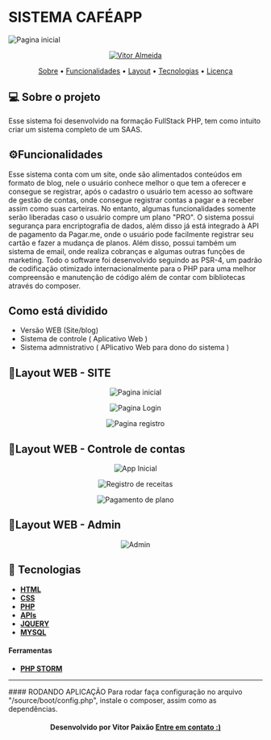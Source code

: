 

<p align="center">
  <h1> SISTEMA CAFÉAPP  </h1>
   <img src="https://github.com/vitorpaixaoa/fsphp/blob/master/shared/git-images/home.png" alt="Pagina inicial" />
</p>

<!-- Badges -->
<p align="center">
   <a href="https://www.linkedin.com/in/alan-vitor-paix%C3%A3o-almeida-44651117b/">
      <img alt="Vitor Almeida" src="https://img.shields.io/badge/-Vitor Paixão-blue?style=flat&logo=Linkedin&logoColor=bluee" />
   </a>
</p>

<!-- Indice-->
<p align="center">
 <a href="#-sobre-o-projeto">Sobre</a> •
 <a href="#-Funcionalidades">Funcionalidades</a> • 
 <a href="#-Layout">Layout</a> •  
 <a href="#-Tecnologias">Tecnologias</a> • 
 <a href="#-licença">Licença</a>
</p>

<!--Sobre o projeto-->
## 💻 Sobre o projeto
Esse sistema foi desenvolvido na formação FullStack PHP, tem como intuito criar um sistema completo de um SAAS.
<!--Funcionalidades-->
## ⚙️Funcionalidades

  Esse sistema conta com um site, onde são alimentados conteúdos em formato de blog, nele o usuário conhece melhor o que tem a oferecer e consegue se registrar, após o cadastro
  o usuário tem acesso ao software de gestão de contas, onde consegue registrar contas a pagar e a receber assim como suas carteiras. No entanto, algumas funcionalidades somente serão
  liberadas caso o usuário compre um plano "PRO".
  O sistema possui segurança para encriptografia de dados, além disso já está integrado à API de pagamento da Pagar.me, onde o usuário pode facilmente registrar seu cartão e fazer a mudança
  de planos. Além disso, possui também um sistema de email, onde realiza cobranças e algumas outras funções de marketing.
  Todo o software foi desenvolvido seguindo as PSR-4, um padrão de codificação otimizado internacionalmente para o PHP para uma melhor compreensão e manutenção de código
  além de contar com bibliotecas através do composer.
  
<!--Funcionalidades-->
## Como está dividido
 - Versão WEB (Site/blog)
 - Sistema de controle ( Aplicativo Web )
 - Sistema admnistrativo ( APlicativo Web para dono do sistema )

<!--layout-->
## 🎨Layout WEB - SITE

<p align="center">
   <img src="https://github.com/vitorpaixaoa/fsphp/blob/master/shared/git-images/home.png" alt="Pagina inicial" />
</p>
<p align="center">
   <img src="https://github.com/vitorpaixaoa/fsphp/blob/master/shared/git-images/login.png" alt="Pagina Login" />
</p>
<p align="center">
   <img src="https://github.com/vitorpaixaoa/fsphp/blob/master/shared/git-images/register.png" alt="Pagina registro" />
</p>

## 🎨Layout WEB - Controle de contas
<p align="center">
   <img src="https://github.com/vitorpaixaoa/fsphp/blob/master/shared/git-images/app-home.png" alt="App Inicial" />
</p>
<p align="center">
   <img src="https://github.com/vitorpaixaoa/fsphp/blob/master/shared/git-images/invoice.png" alt="Registro de receitas" />
</p>
<p align="center">
   <img src="https://github.com/vitorpaixaoa/fsphp/blob/master/shared/git-images/payment.png" alt="Pagamento de plano" />
</p>

## 🎨Layout WEB - Admin
<p align="center">
   <img src="https://github.com/vitorpaixaoa/fsphp/blob/master/shared/git-images/admin.png" alt="Admin" />
</p>

<!--layout-->
## 🚀  Tecnologias
- [**HTML** ]()
- [**CSS**]()
- [**PHP**]()
- [**APIs**]()
- [**JQUERY**]()
- [**MYSQL**]()



#### Ferramentas
- [**PHP STORM**]()
<hr/>
#### RODANDO APLICAÇÃO
Para rodar faça configuração no arquivo "/source/boot/config.php", instale o composer, assim como as dependências.


<h4 align=center>Desenvolvido por Vitor Paixão <a href="https://www.linkedin.com/in/alan-vitor-paix%C3%A3o-almeida-44651117b/"> <strong>Entre em contato</strong> :)</a></a></h4>

